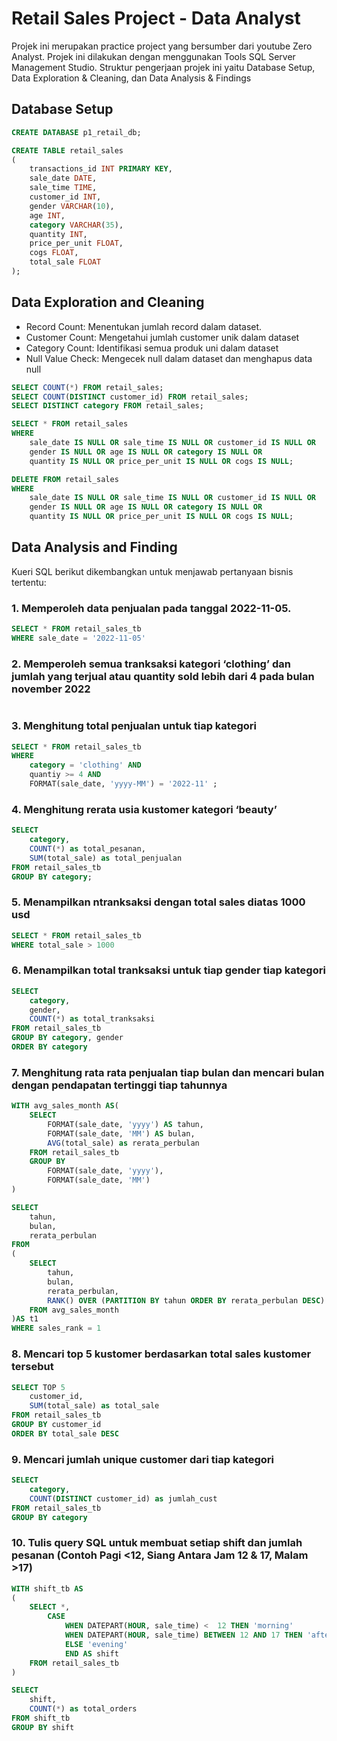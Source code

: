 # Retail Sales Project - Data Analyst
Projek ini merupakan practice project yang bersumber dari youtube Zero Analyst. Projek ini dilakukan dengan menggunakan Tools SQL Server Management Studio. Struktur pengerjaan projek ini yaitu Database Setup, Data Exploration & Cleaning, dan Data Analysis & Findings

## Database Setup
```SQL
CREATE DATABASE p1_retail_db;

CREATE TABLE retail_sales
(
    transactions_id INT PRIMARY KEY,
    sale_date DATE,	
    sale_time TIME,
    customer_id INT,	
    gender VARCHAR(10),
    age INT,
    category VARCHAR(35),
    quantity INT,
    price_per_unit FLOAT,	
    cogs FLOAT,
    total_sale FLOAT
);
```
## Data Exploration and Cleaning
* Record Count: Menentukan jumlah record dalam dataset.
* Customer Count: Mengetahui jumlah customer unik dalam dataset
* Category Count: Identifikasi semua produk uni dalam dataset
* Null Value Check: Mengecek null dalam dataset dan menghapus data null

```SQL
SELECT COUNT(*) FROM retail_sales;
SELECT COUNT(DISTINCT customer_id) FROM retail_sales;
SELECT DISTINCT category FROM retail_sales;

SELECT * FROM retail_sales
WHERE 
    sale_date IS NULL OR sale_time IS NULL OR customer_id IS NULL OR 
    gender IS NULL OR age IS NULL OR category IS NULL OR 
    quantity IS NULL OR price_per_unit IS NULL OR cogs IS NULL;

DELETE FROM retail_sales
WHERE 
    sale_date IS NULL OR sale_time IS NULL OR customer_id IS NULL OR 
    gender IS NULL OR age IS NULL OR category IS NULL OR 
    quantity IS NULL OR price_per_unit IS NULL OR cogs IS NULL;
```

## Data Analysis and Finding
Kueri SQL berikut dikembangkan untuk menjawab pertanyaan bisnis tertentu:
### 1. Memperoleh data penjualan pada tanggal 2022-11-05.
```SQL
SELECT * FROM retail_sales_tb
WHERE sale_date = '2022-11-05'

```
### 2. Memperoleh semua tranksaksi kategori ‘clothing’ dan jumlah yang terjual atau quantity sold lebih dari 4 pada bulan november 2022
```SQL

```
### 3.	Menghitung total penjualan untuk tiap kategori
```SQL
SELECT * FROM retail_sales_tb
WHERE
    category = 'clothing' AND
    quantiy >= 4 AND
    FORMAT(sale_date, 'yyyy-MM') = '2022-11' ;

```
### 4.	Menghitung rerata usia kustomer kategori ‘beauty’
```SQL
SELECT
    category,
    COUNT(*) as total_pesanan,
    SUM(total_sale) as total_penjualan
FROM retail_sales_tb
GROUP BY category;
```
### 5.	Menampilkan ntranksaksi dengan total sales diatas 1000 usd
```SQL
SELECT * FROM retail_sales_tb
WHERE total_sale > 1000

```
### 6.	Menampilkan total tranksaksi untuk tiap gender tiap kategori
```SQL
SELECT
    category,
    gender,
    COUNT(*) as total_tranksaksi
FROM retail_sales_tb
GROUP BY category, gender
ORDER BY category


```
### 7.	Menghitung rata rata penjualan tiap bulan dan mencari bulan dengan pendapatan tertinggi tiap tahunnya
```SQL
WITH avg_sales_month AS(
    SELECT
        FORMAT(sale_date, 'yyyy') AS tahun,
        FORMAT(sale_date, 'MM') AS bulan,
        AVG(total_sale) as rerata_perbulan
    FROM retail_sales_tb
    GROUP BY
        FORMAT(sale_date, 'yyyy'),
        FORMAT(sale_date, 'MM')
)

SELECT
    tahun,
    bulan,
    rerata_perbulan
FROM
(
    SELECT
        tahun,
        bulan,
        rerata_perbulan,
        RANK() OVER (PARTITION BY tahun ORDER BY rerata_perbulan DESC) AS sales_rank
    FROM avg_sales_month
)AS t1
WHERE sales_rank = 1

```
### 8.	Mencari top 5 kustomer berdasarkan total sales kustomer tersebut
```SQL
SELECT TOP 5
    customer_id,
    SUM(total_sale) as total_sale
FROM retail_sales_tb
GROUP BY customer_id
ORDER BY total_sale DESC

```
### 9.	Mencari jumlah unique customer dari tiap kategori
```SQL
SELECT
    category,
    COUNT(DISTINCT customer_id) as jumlah_cust
FROM retail_sales_tb
GROUP BY category

```
### 10. Tulis query SQL untuk membuat setiap shift dan jumlah pesanan (Contoh Pagi <12, Siang Antara Jam 12 & 17, Malam >17)
```SQL
WITH shift_tb AS
(
    SELECT *,
        CASE
            WHEN DATEPART(HOUR, sale_time) <  12 THEN 'morning'
            WHEN DATEPART(HOUR, sale_time) BETWEEN 12 AND 17 THEN 'afternoon'
            ELSE 'evening'
            END AS shift
    FROM retail_sales_tb
)

SELECT
    shift,
    COUNT(*) as total_orders
FROM shift_tb
GROUP BY shift

```


